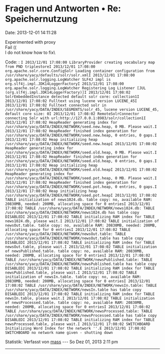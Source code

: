 Fragen und Antworten • Re: Speichernutzung
==========================================

Date: 2013-12-01 14:11:28

Experimented with proxy\
Fail ((\
I do not know how to fix\

Code: 
:   `I 2013/12/01 17:08:00 LibraryProvider creating vocabulary map from PND triplestoreI 2013/12/01 17:08:00 org.apache.solr.core.ConfigSolr Loading container configuration from /usr/share/yacy/defaults/solr/solr.xmlI 2013/12/01 17:08:00 org.apache.solr.logging.LogWatcher SLF4J impl is org.slf4j.impl.JDK14LoggerFactoryI 2013/12/01 17:08:00 org.apache.solr.logging.LogWatcher Registering Log Listener [JUL (org.slf4j.impl.JDK14LoggerFactory)]I 2013/12/01 17:08:02 SolrEmbeddedInstance detected default solr core: collection1I 2013/12/01 17:08:02 Fulltext using lucene version LUCENE_45I 2013/12/01 17:08:02 Fulltext connected solr in /usr/share/yacy/DATA/INDEX/SEGMENTS/solr_45, lucene version LUCENE_45, default core size: 0I 2013/12/01 17:08:02 RemoteSolrConnector connecting Solr with url:http://127.0.0.1:8983/solr/collection1I 2013/12/01 17:08:02 HeapReader generating index for /usr/share/yacy/DATA/INDEX/NETWORK/seed.new.heap, 0 MB. Please wait.I 2013/12/01 17:08:02 HeapReader finished index generation for /usr/share/yacy/DATA/INDEX/NETWORK/seed.new.heap, 0 entries, 0 gaps.I 2013/12/01 17:08:02 Heap initializing heap /usr/share/yacy/DATA/INDEX/NETWORK/seed.new.heapI 2013/12/01 17:08:02 HeapReader generating index for /usr/share/yacy/DATA/INDEX/NETWORK/seed.old.heap, 0 MB. Please wait.I 2013/12/01 17:08:02 HeapReader finished index generation for /usr/share/yacy/DATA/INDEX/NETWORK/seed.old.heap, 0 entries, 0 gaps.I 2013/12/01 17:08:02 Heap initializing heap /usr/share/yacy/DATA/INDEX/NETWORK/seed.old.heapI 2013/12/01 17:08:02 HeapReader generating index for /usr/share/yacy/DATA/INDEX/NETWORK/seed.pot.heap, 0 MB. Please wait.I 2013/12/01 17:08:02 HeapReader finished index generation for /usr/share/yacy/DATA/INDEX/NETWORK/seed.pot.heap, 0 entries, 0 gaps.I 2013/12/01 17:08:02 Heap initializing heap /usr/share/yacy/DATA/INDEX/NETWORK/seed.pot.heapI 2013/12/01 17:08:02 TABLE initialization of news1024.db. table copy: no, available RAM: 20830MB, needed: 200MB, allocating space for 0 entriesI 2013/12/01 17:08:02 TABLE /usr/share/yacy/DATA/INDEX/NETWORK/news1024.db: TABLE /usr/share/yacy/DATA/INDEX/NETWORK/news1024.db has table copy DISABLEDI 2013/12/01 17:08:02 TABLE initializing RAM index for TABLE news1024.db, please wait.I 2013/12/01 17:08:02 TABLE initialization of newsOut.table. table copy: no, available RAM: 20830MB, needed: 200MB, allocating space for 0 entriesI 2013/12/01 17:08:02 TABLE /usr/share/yacy/DATA/INDEX/NETWORK/newsOut.table: TABLE /usr/share/yacy/DATA/INDEX/NETWORK/newsOut.table has table copy DISABLEDI 2013/12/01 17:08:02 TABLE initializing RAM index for TABLE newsOut.table, please wait.I 2013/12/01 17:08:02 TABLE initialization of newsPublished.table. table copy: no, available RAM: 20830MB, needed: 200MB, allocating space for 0 entriesI 2013/12/01 17:08:02 TABLE /usr/share/yacy/DATA/INDEX/NETWORK/newsPublished.table: TABLE /usr/share/yacy/DATA/INDEX/NETWORK/newsPublished.table has table copy DISABLEDI 2013/12/01 17:08:02 TABLE initializing RAM index for TABLE newsPublished.table, please wait.I 2013/12/01 17:08:02 TABLE initialization of newsIn.table. table copy: no, available RAM: 20830MB, needed: 200MB, allocating space for 0 entriesI 2013/12/01 17:08:02 TABLE /usr/share/yacy/DATA/INDEX/NETWORK/newsIn.table: TABLE /usr/share/yacy/DATA/INDEX/NETWORK/newsIn.table has table copy DISABLEDI 2013/12/01 17:08:02 TABLE initializing RAM index for TABLE newsIn.table, please wait.I 2013/12/01 17:08:02 TABLE initialization of newsProcessed.table. table copy: no, available RAM: 20830MB, needed: 200MB, allocating space for 0 entriesI 2013/12/01 17:08:02 TABLE /usr/share/yacy/DATA/INDEX/NETWORK/newsProcessed.table: TABLE /usr/share/yacy/DATA/INDEX/NETWORK/newsProcessed.table has table copy DISABLEDI 2013/12/01 17:08:02 TABLE initializing RAM index for TABLE newsProcessed.table, please wait.I 2013/12/01 17:08:02 SWITCHBOARD Initializing Word Index for the network ''.E 2013/12/01 17:08:02 SWITCHBOARD no network name given - shutting down`

Statistik: Verfasst von
[mass](http://forum.yacy-websuche.de/memberlist.php?mode=viewprofile&u=8804)
--- So Dez 01, 2013 2:11 pm

------------------------------------------------------------------------
